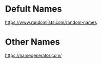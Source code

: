 # Defult Names #
https://www.randomlists.com/random-names
# Other Names #
https://namegenerator.com/